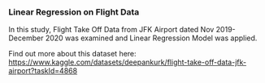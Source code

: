 ### Linear Regression on Flight Data
In this study, Flight Take Off Data from JFK Airport dated Nov 2019-December 2020 was examined and Linear Regression Model was applied.

Find out more about this dataset here: https://www.kaggle.com/datasets/deepankurk/flight-take-off-data-jfk-airport?taskId=4868
